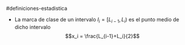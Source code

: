 #definiciones-estadistica 

- La marca de clase de un intervalo $I_i = [L_{i-1},L_i)$ es el punto medio de dicho intervalo
$$x_i = \frac{L_{i-1}+L_i}{2}$$